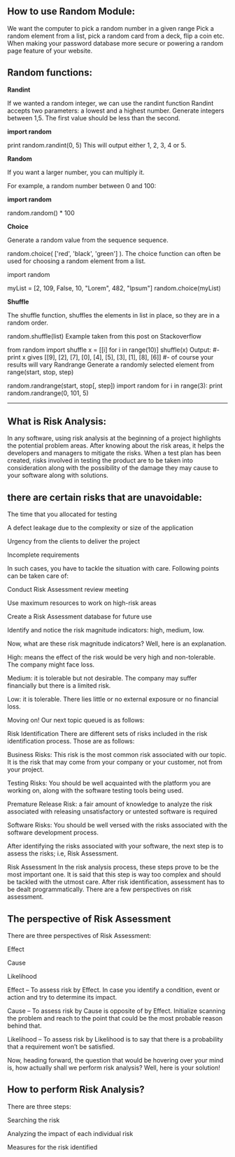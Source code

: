## How to use Random Module:

We want the computer to pick a random number in a given range Pick a random element from a list, pick a random card from a deck, flip a coin etc. When making your password database more secure or powering a random page feature of your website.


## Random functions:

**Randint**

If we wanted a random integer, we can use the randint function Randint accepts two parameters: a lowest and a highest number. Generate integers between 1,5. The first value should be less than the second.

**import random**

print random.randint(0, 5)
This will output either 1, 2, 3, 4 or 5.

**Random**

If you want a larger number, you can multiply it.

For example, a random number between 0 and 100:

**import random**

random.random() * 100

**Choice**

Generate a random value from the sequence sequence.

random.choice( ['red', 'black', 'green'] ).
The choice function can often be used for choosing a random element from a list.

import random

myList = [2, 109, False, 10, "Lorem", 482, "Ipsum"]
random.choice(myList)

**Shuffle**

The shuffle function, shuffles the elements in list in place, so they are in a random order.

random.shuffle(list) Example taken from this post on Stackoverflow

from random import shuffle
x = [[i] for i in range(10)]
shuffle(x)
Output:
#- print x  gives  [[9], [2], [7], [0], [4], [5], [3], [1], [8], [6]]
#- of course your results will vary
Randrange
Generate a randomly selected element from range(start, stop, step)

random.randrange(start, stop[, step])
import random
for i in range(3):
    print random.randrange(0, 101, 5)


------------------------------------------

## What is Risk Analysis:

In any software, using risk analysis at the beginning of a project highlights the potential problem areas. After knowing about the risk areas, it helps the developers and managers to mitigate the risks. When a test plan has been created, risks involved in testing the product are to be taken into consideration along with the possibility of the damage they may cause to your software along with solutions.


## there are certain risks that are unavoidable:

The time that you allocated for testing

A defect leakage due to the complexity or size of the application

Urgency from the clients to deliver the project

Incomplete requirements

In such cases, you have to tackle the situation with care. Following points can be taken care of:

Conduct Risk Assessment review meeting

Use maximum resources to work on high-risk areas

Create a Risk Assessment database for future use

Identify and notice the risk magnitude indicators: high, medium, low.

Now, what are these risk magnitude indicators? Well, here is an explanation.

High: means the effect of the risk would be very high and non-tolerable. The company might face loss.

Medium: it is tolerable but not desirable. The company may suffer financially but there is a limited risk.

Low: it is tolerable. There lies little or no external exposure or no financial loss.

Moving on! Our next topic queued is as follows:

Risk Identification
There are different sets of risks included in the risk identification process. Those are as follows:

Business Risks: This risk is the most common risk associated with our topic. It is the risk that may come from your company or your customer, not from your project.

Testing Risks: You should be well acquainted with the platform you are working on, along with the software testing tools being used.

Premature Release Risk: a fair amount of knowledge to analyze the risk associated with releasing unsatisfactory or untested software is required

Software Risks: You should be well versed with the risks associated with the software development process.

After identifying the risks associated with your software, the next step is to assess the risks; i.e, Risk Assessment.

Risk Assessment
In the risk analysis process, these steps prove to be the most important one. It is said that this step is way too complex and should be tackled with the utmost care. After risk identification, assessment has to be dealt programmatically. There are a few perspectives on risk assessment.


## The perspective of Risk Assessment

There are three perspectives of Risk Assessment:

Effect

Cause

Likelihood

Effect – To assess risk by Effect. In case you identify a condition, event or action and try to determine its impact.

Cause – To assess risk by Cause is opposite of by Effect. Initialize scanning the problem and reach to the point that could be the most probable reason behind that.

Likelihood – To assess risk by Likelihood is to say that there is a probability that a requirement won’t be satisfied.

Now, heading forward, the question that would be hovering over your mind is, how actually shall we perform risk analysis? Well, here is your solution!

## How to perform Risk Analysis?

There are three steps:

Searching the risk

Analyzing the impact of each individual risk

Measures for the risk identified